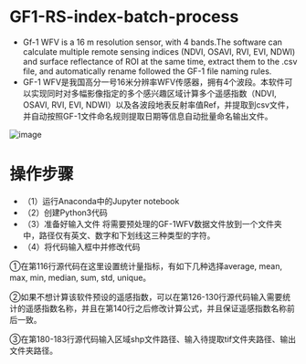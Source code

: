 # GF1-RS-index-batch-process
- Gf-1 WFV is a 16 m resolution sensor, with 4 bands.The software can calculate multiple remote sensing indices (NDVI, OSAVI, RVI, EVI, NDWI) and surface reflectance of ROI at the same time, extract them to the .csv file, and automatically rename followed the GF-1 file naming rules.
- GF-1 WFV是我国高分一号16米分辨率WFV传感器，拥有4个波段。本软件可以实现同时对多幅影像指定的多个感兴趣区域计算多个遥感指数（NDVI, OSAVI, RVI, EVI, NDWI）以及各波段地表反射率值Ref，并提取到csv文件，并自动按照GF-1文件命名规则提取日期等信息自动批量命名输出文件。

![image](https://user-images.githubusercontent.com/44941550/167136311-0a1d866c-4f43-4515-b11e-12209cf8c941.png)

# 操作步骤
- （1）运行Anaconda中的Jupyter notebook 
- （2）创建Python3代码
- （3）准备好输入文件
将需要预处理的GF-1WFV数据文件放到一个文件夹中，路径仅有英文、数字和下划线这三种类型的字符。
- （4）将代码输入框中并修改代码
 
①在第116行源代码在这里设置统计量指标，有如下几种选择average, mean, max, min, median, sum, std, unique。

②如果不想计算该软件预设的遥感指数，可以在第126-130行源代码输入需要统计的遥感指数名称，并且在第140行之后修改计算公式，并且保证遥感指数名称前后一致。

③在第180-183行源代码输入区域shp文件路径、输入待提取tif文件夹路径、输出文件夹路径。
